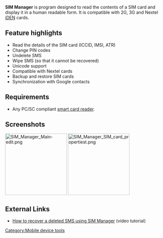 **SIM Manager** is program designed to read the contents of a SIM card
and display it in a human readable form. It is compatible with 2G, 3G
and Nextel [iDEN](iDEN "wikilink") cards.

## Feature highlights

- Read the details of the SIM card (ICCID, IMSI, ATR)
- Change PIN codes
- Undelete SMS
- Wipe SMS (so that it cannot be recovered)
- Unicode support
- Compatible with Nextel cards
- Backup and restore SIM cards
- Synchronization with Google contacts

## Requirements

- Any PC/SC compliant [smart card
  reader](SIM_Card_Forensics#Hardware "wikilink").

## Screenshots

<img src="SIM_Manager_Main-edit.png" title="SIM_Manager_Main-edit.png"
width="200" alt="SIM_Manager_Main-edit.png" />
<img src="SIM_Manager_SIM_card_propertiest.png"
title="SIM_Manager_SIM_card_propertiest.png" width="200"
alt="SIM_Manager_SIM_card_propertiest.png" />

## External Links

- [How to recover a deleted SMS using SIM
  Manager](http://www.youtube.com/watch?v=VaBaqZiNW4U) (video tutorial)

[Category:Mobile device tools](Category:Mobile_device_tools "wikilink")
